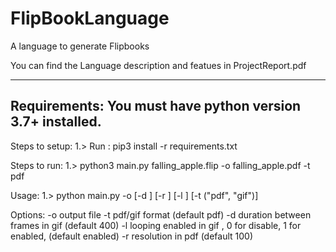 # FlipBookLanguage
A language to generate Flipbooks

You can find the Language description and featues in ProjectReport.pdf

---

Requirements:
You must have python version 3.7+ installed.
---

Steps to setup:
1.> Run : pip3 install -r requirements.txt

Steps to run:
1.>  python3 main.py falling_apple.flip -o falling_apple.pdf -t pdf

Usage:
1.> python main.py <input-file> -o <output-file> [-d <int>] [-r <int>] [-l <int>] [-t ("pdf", "gif")]

Options:
 -o output file
 -t pdf/gif format (default pdf)
 -d duration between frames in gif (default 400)
 -l looping enabled in gif , 0 for disable, 1 for enabled, (default enabled)
 -r resolution in pdf (default 100)

